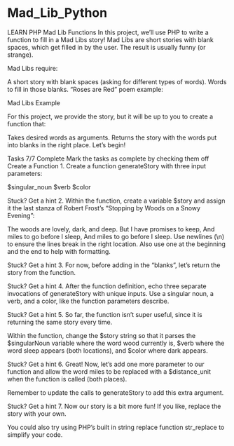 # Mad_Lib_Python
LEARN PHP
Mad Lib Functions
In this project, we’ll use PHP to write a function to fill in a Mad Libs story! Mad Libs are short stories with blank spaces, which get filled in by the user. The result is usually funny (or strange).

Mad Libs require:

A short story with blank spaces (asking for different types of words).
Words to fill in those blanks.
“Roses are Red” poem example:

Mad Libs Example

For this project, we provide the story, but it will be up to you to create a function that:

Takes desired words as arguments.
Returns the story with the words put into blanks in the right place.
Let’s begin!

Tasks
7/7 Complete
Mark the tasks as complete by checking them off
Create a Function
1.
Create a function generateStory with three input parameters:

$singular_noun
$verb
$color

Stuck? Get a hint
2.
Within the function, create a variable $story and assign it the last stanza of Robert Frost’s “Stopping by Woods on a Snowy Evening”:

The woods are lovely, dark, and deep.
But I have promises to keep,
And miles to go before I sleep,
And miles to go before I sleep.
Use newlines (\n) to ensure the lines break in the right location. Also use one at the beginning and the end to help with formatting.


Stuck? Get a hint
3.
For now, before adding in the “blanks”, let’s return the story from the function.


Stuck? Get a hint
4.
After the function definition, echo three separate invocations of generateStory with unique inputs. Use a singular noun, a verb, and a color, like the function parameters describe.


Stuck? Get a hint
5.
So far, the function isn’t super useful, since it is returning the same story every time.

Within the function, change the $story string so that it parses the $singularNoun variable where the word wood currently is, $verb where the word sleep appears (both locations), and $color where dark appears.


Stuck? Get a hint
6.
Great! Now, let’s add one more parameter to our function and allow the word miles to be replaced with a $distance_unit when the function is called (both places).

Remember to update the calls to generateStory to add this extra argument.


Stuck? Get a hint
7.
Now our story is a bit more fun! If you like, replace the story with your own.

You could also try using PHP’s built in string replace function str_replace to simplify your code.
